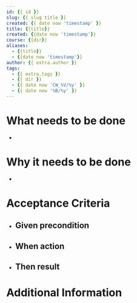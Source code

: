 ```yaml
---
id: {{ id }}
slug: {{ slug title }}
created: {{ date now 'timestamp' }}
title: {{title}}
created: {{date now 'timestamp'}}
course: {{dir}}
aliases:
  - {{title}}
  - {{date now 'timestamp'}}
author: {{ extra.author }}
tags:
  - {{ extra.tags }}
  - {{ dir }}
  - {{ date now 'CW_%V/%y' }}
  - {{ date now '%B/%y' }}
---
```


# What needs to be done

-

# Why it needs to be done

-

# Acceptance Criteria

- ## **Given** precondition
- ## **When** action
- ## **Then** result

# Additional Information
